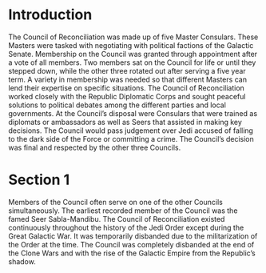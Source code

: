 # Introduction

The Council of Reconciliation was made up of five Master Consulars.
These Masters were tasked with negotiating with political factions of the Galactic Senate.
Membership on the Council was granted through appointment after a vote of all members.
Two members sat on the Council for life or until they stepped down, while the other three rotated out after serving a five year term.
A variety in membership was needed so that different Masters can lend their expertise on specific situations.
The Council of Reconciliation worked closely with the Republic Diplomatic Corps and sought peaceful solutions to political debates among the different parties and local governments.
At the Council’s disposal were Consulars that were trained as diplomats or ambassadors as well as Seers that assisted in making key decisions.
The Council would pass judgement over Jedi accused of falling to the dark side of the Force or committing a crime.
The Council’s decision was final and respected by the other three Councils.

# Section 1

Members of the Council often serve on one of the other Councils simultaneously.
The earliest recorded member of the Council was the famed Seer Sabla-Mandibu.
The Council of Reconciliation existed continuously throughout the history of the Jedi Order except during the Great Galactic War.
It was temporarily disbanded due to the militarization of the Order at the time.
The Council was completely disbanded at the end of the Clone Wars and with the rise of the Galactic Empire from the Republic’s shadow.
